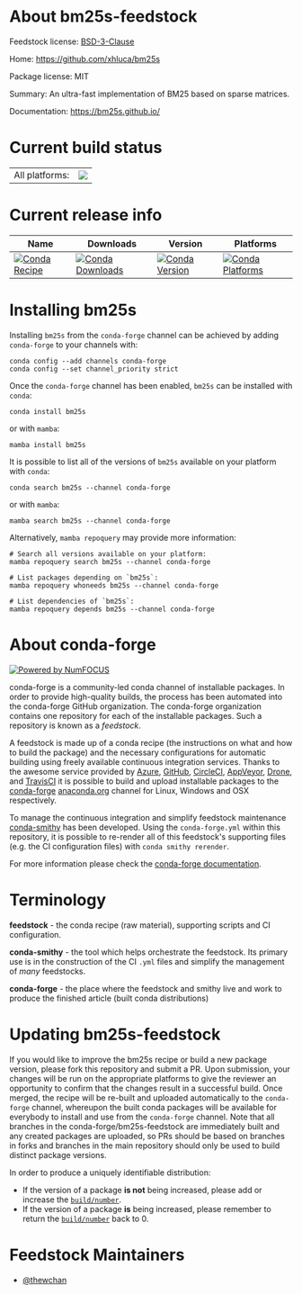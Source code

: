 About bm25s-feedstock
=====================

Feedstock license: [BSD-3-Clause](https://github.com/conda-forge/bm25s-feedstock/blob/main/LICENSE.txt)

Home: https://github.com/xhluca/bm25s

Package license: MIT

Summary: An ultra-fast implementation of BM25 based on sparse matrices.

Documentation: https://bm25s.github.io/

Current build status
====================


<table><tr><td>All platforms:</td>
    <td>
      <a href="https://dev.azure.com/conda-forge/feedstock-builds/_build/latest?definitionId=22707&branchName=main">
        <img src="https://dev.azure.com/conda-forge/feedstock-builds/_apis/build/status/bm25s-feedstock?branchName=main">
      </a>
    </td>
  </tr>
</table>

Current release info
====================

| Name | Downloads | Version | Platforms |
| --- | --- | --- | --- |
| [![Conda Recipe](https://img.shields.io/badge/recipe-bm25s-green.svg)](https://anaconda.org/conda-forge/bm25s) | [![Conda Downloads](https://img.shields.io/conda/dn/conda-forge/bm25s.svg)](https://anaconda.org/conda-forge/bm25s) | [![Conda Version](https://img.shields.io/conda/vn/conda-forge/bm25s.svg)](https://anaconda.org/conda-forge/bm25s) | [![Conda Platforms](https://img.shields.io/conda/pn/conda-forge/bm25s.svg)](https://anaconda.org/conda-forge/bm25s) |

Installing bm25s
================

Installing `bm25s` from the `conda-forge` channel can be achieved by adding `conda-forge` to your channels with:

```
conda config --add channels conda-forge
conda config --set channel_priority strict
```

Once the `conda-forge` channel has been enabled, `bm25s` can be installed with `conda`:

```
conda install bm25s
```

or with `mamba`:

```
mamba install bm25s
```

It is possible to list all of the versions of `bm25s` available on your platform with `conda`:

```
conda search bm25s --channel conda-forge
```

or with `mamba`:

```
mamba search bm25s --channel conda-forge
```

Alternatively, `mamba repoquery` may provide more information:

```
# Search all versions available on your platform:
mamba repoquery search bm25s --channel conda-forge

# List packages depending on `bm25s`:
mamba repoquery whoneeds bm25s --channel conda-forge

# List dependencies of `bm25s`:
mamba repoquery depends bm25s --channel conda-forge
```


About conda-forge
=================

[![Powered by
NumFOCUS](https://img.shields.io/badge/powered%20by-NumFOCUS-orange.svg?style=flat&colorA=E1523D&colorB=007D8A)](https://numfocus.org)

conda-forge is a community-led conda channel of installable packages.
In order to provide high-quality builds, the process has been automated into the
conda-forge GitHub organization. The conda-forge organization contains one repository
for each of the installable packages. Such a repository is known as a *feedstock*.

A feedstock is made up of a conda recipe (the instructions on what and how to build
the package) and the necessary configurations for automatic building using freely
available continuous integration services. Thanks to the awesome service provided by
[Azure](https://azure.microsoft.com/en-us/services/devops/), [GitHub](https://github.com/),
[CircleCI](https://circleci.com/), [AppVeyor](https://www.appveyor.com/),
[Drone](https://cloud.drone.io/welcome), and [TravisCI](https://travis-ci.com/)
it is possible to build and upload installable packages to the
[conda-forge](https://anaconda.org/conda-forge) [anaconda.org](https://anaconda.org/)
channel for Linux, Windows and OSX respectively.

To manage the continuous integration and simplify feedstock maintenance
[conda-smithy](https://github.com/conda-forge/conda-smithy) has been developed.
Using the ``conda-forge.yml`` within this repository, it is possible to re-render all of
this feedstock's supporting files (e.g. the CI configuration files) with ``conda smithy rerender``.

For more information please check the [conda-forge documentation](https://conda-forge.org/docs/).

Terminology
===========

**feedstock** - the conda recipe (raw material), supporting scripts and CI configuration.

**conda-smithy** - the tool which helps orchestrate the feedstock.
                   Its primary use is in the construction of the CI ``.yml`` files
                   and simplify the management of *many* feedstocks.

**conda-forge** - the place where the feedstock and smithy live and work to
                  produce the finished article (built conda distributions)


Updating bm25s-feedstock
========================

If you would like to improve the bm25s recipe or build a new
package version, please fork this repository and submit a PR. Upon submission,
your changes will be run on the appropriate platforms to give the reviewer an
opportunity to confirm that the changes result in a successful build. Once
merged, the recipe will be re-built and uploaded automatically to the
`conda-forge` channel, whereupon the built conda packages will be available for
everybody to install and use from the `conda-forge` channel.
Note that all branches in the conda-forge/bm25s-feedstock are
immediately built and any created packages are uploaded, so PRs should be based
on branches in forks and branches in the main repository should only be used to
build distinct package versions.

In order to produce a uniquely identifiable distribution:
 * If the version of a package **is not** being increased, please add or increase
   the [``build/number``](https://docs.conda.io/projects/conda-build/en/latest/resources/define-metadata.html#build-number-and-string).
 * If the version of a package **is** being increased, please remember to return
   the [``build/number``](https://docs.conda.io/projects/conda-build/en/latest/resources/define-metadata.html#build-number-and-string)
   back to 0.

Feedstock Maintainers
=====================

* [@thewchan](https://github.com/thewchan/)

